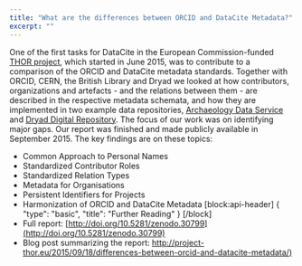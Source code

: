 ```yaml
---
title: "What are the differences between ORCID and DataCite Metadata?"
excerpt: ""
---
```

One of the first tasks for DataCite in the European Commission-funded [THOR project](http://project-thor.eu/), which started in June 2015, was to contribute to a comparison of the ORCID and DataCite metadata standards. Together with ORCID, CERN, the British Library and Dryad we looked at how contributors, organizations and artefacts - and the relations between them - are described in the respective metadata schemata, and how they are implemented in two example data repositories, [Archaeology Data Service](http://archaeologydataservice.ac.uk/) and [Dryad Digital Repository](https://www.datadryad.org/). The focus of our work was on identifying major gaps. Our report was finished and made publicly available in September 2015. The key findings are on these topics:

* Common Approach to Personal Names
* Standardized Contributor Roles
* Standardized Relation Types
* Metadata for Organisations
* Persistent Identifiers for Projects
* Harmonization of ORCID and DataCite Metadata
[block:api-header]
{
  "type": "basic",
  "title": "Further Reading"
}
[/block]
* Full report: [http://doi.org/10.5281/zenodo.30799](http://doi.org/10.5281/zenodo.30799)
* Blog post summarizing the report: [http://project-thor.eu/2015/09/18/differences-between-orcid-and-datacite-metadata/)](http://project-thor.eu/2015/09/18/differences-between-orcid-and-datacite-metadata/)